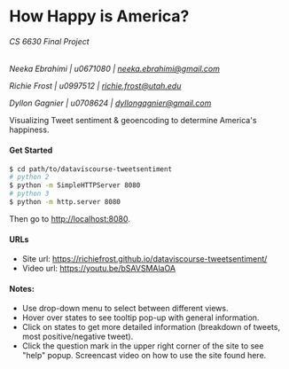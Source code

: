 # How Happy is America?
###### CS 6630 Final Project
*Neeka Ebrahimi | u0671080 | neeka.ebrahimi@gmail.com*

*Richie Frost | u0997512 | richie.frost@utah.edu*

*Dyllon Gagnier | u0708624 | dyllongagnier@gmail.com*

Visualizing Tweet sentiment & geoencoding to determine America's happiness.

#### Get Started
```sh
$ cd path/to/dataviscourse-tweetsentiment
# python 2
$ python -m SimpleHTTPServer 8080
# python 3
$ python -m http.server 8080
```
Then go to [http://localhost:8080](http://localhost:8080).

#### URLs
* Site url: https://richiefrost.github.io/dataviscourse-tweetsentiment/
* Video url: https://youtu.be/bSAVSMAlaOA

#### Notes:
* Use drop-down menu to select between different views.
* Hover over states to see tooltip pop-up with general information.
* Click on states to get more detailed information (breakdown of tweets, most positive/negative tweet).
* Click the question mark in the upper right corner of the site to see "help" popup. Screencast video on how to use the site found here.
